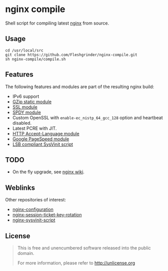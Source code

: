 # nginx compile
Shell script for compiling latest [nginx](http://nginx.org) from source.

## Usage
```
cd /usr/local/src
git clone https://github.com/Fleshgrinder/nginx-compile.git
sh nginx-compile/compile.sh
```

## Features
The following features and modules are part of the resulting nginx build:

* IPv6 support
* [GZip static module](http://nginx.org/en/docs/http/ngx_http_gzip_static_module.html)
* [SSL module](http://nginx.org/en/docs/http/ngx_http_ssl_module.html)
* [SPDY module](http://nginx.org/en/docs/http/ngx_http_spdy_module.html)
* Custom OpenSSL with `enable-ec_nistp_64_gcc_128` option and heartbeat disabled.
* Latest PCRE with JIT.
* [HTTP Accept-Language module](https://github.com/Fleshgrinder/nginx_accept_language_module)
* [Google PageSpeed module](https://github.com/pagespeed/ngx_pagespeed)
* [LSB compliant SysVinit script](https://github.com/Fleshgrinder/nginx-sysvinit-script)

## TODO

* On the fly upgrade, see [nginx wiki](http://wiki.nginx.org/NginxCommandLine#Stopping_or_Restarting_Nginx).

## Weblinks
Other repositories of interest:

- [nginx-configuration](https://github.com/Fleshgrinder/nginx-configuration)
- [nginx-session-ticket-key-rotation](https://github.com/Fleshgrinder/nginx-session-ticket-key-rotation)
- [nginx-sysvinit-script](https://github.com/Fleshgrinder/nginx-sysvinit-script)

## License
> This is free and unencumbered software released into the public domain.
>
> For more information, please refer to <http://unlicense.org>
